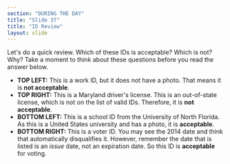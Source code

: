 ```yaml
---
section: "DURING THE DAY"
title: "Slide 37"
title: "ID Review"
layout: slide
---
```


Let's do a quick review. Which of these IDs is acceptable? Which is not? Why? Take a moment to think about these questions before you read the answer below.

- **TOP LEFT:** This is a work ID, but it does not have a photo. That means it is **not acceptable**.
- **TOP RIGHT:** This is a Maryland driver's license. This is an out-of-state license, which is not on the list of valid IDs. Therefore, it is **not acceptable**.
- **BOTTOM LEFT:** This is a school ID from the University of North Florida. As this is a United States university and has a photo, it is **acceptable**.
- **BOTTOM RIGHT:** This is a voter ID. You may see the 2014 date and think that automatically disqualifies it. However, remember the date that is listed is an _issue_ date, not an expiration date. So this ID is **acceptable** for voting.

